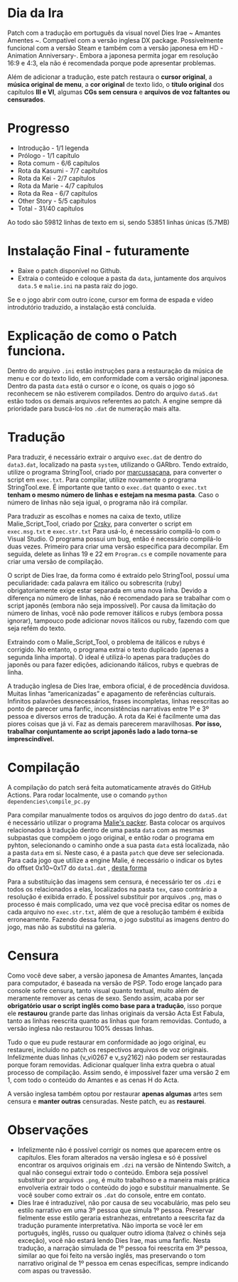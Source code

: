 # Dia da Ira

Patch com a tradução em português da visual novel Dies Irae ~ Amantes Amentes ~. 
Compatível com a versão inglesa DX package. Possivelmente funcional com a versão Steam e também com a versão japonesa em HD -Animation Anniversary-. Embora a japonesa permita jogar em resolução 16:9 e 4:3, ela não é recomendada porque pode apresentar problemas.

Além de adicionar a tradução, este patch restaura o **cursor original**, a **música original de menu**, a **cor original** de texto lido, o **título original** dos capítulos **III e VI**, algumas **CGs sem censura** e  **arquivos de voz faltantes ou censurados**.

# Progresso
- Introdução - 1/1 legenda
- Prólogo - 1/1 capítulo
- Rota comum - 6/6 capítulos
- Rota da Kasumi - 7/7 capítulos
- Rota da Kei - 2/7 capítulos
- Rota da Marie - 4/7 capítulos
- Rota da Rea - 6/7 capítulos
- Other Story - 5/5  capítulos
- Total - 31/40 capítulos

Ao todo são 59812 linhas de texto em si, sendo 53851 linhas únicas (5.7MB)

# Instalação Final - futuramente

- Baixe o patch disponível no Github.
- Extraia o conteúdo e coloque a pasta da ```data```, juntamente dos arquivos ```data.5``` e ```malie.ini``` na pasta raiz do jogo.

Se e o jogo abrir com outro ícone, cursor em forma de espada e vídeo introdutório traduzido, a instalação está concluída.

# Explicação de como o Patch funciona.

Dentro do arquivo ```.ini``` estão instruções para a restauração da música de menu e cor do texto lido, em conformidade com a versão original japonesa.
Dentro da pasta ```data``` está o cursor e o ícone, os quais o jogo só reconhecem se não estiverem compilados.
Dentro do arquivo ```data5.dat``` estão todos os demais arquivos referentes ao patch. A engine sempre dá prioridade para buscá-los no ```.dat``` de numeração mais alta.


# Tradução

Para traduzir, é necessário extrair o arquivo ```exec.dat``` de dentro do ```data3.dat```, localizado na pasta ```system```, utilizando o GARbro.
Tendo extraído, utilize o programa StringTool, criado por [marcussacana](https://github.com/marcussacana/SacanaWrapper), para converter o script em ```exec.txt```.
Para compilar, utilize novamente o programa StringTool.exe.
É importante que tanto o ```exec.dat``` quanto o ```exec.txt``` **tenham o mesmo número de linhas e estejam na mesma pasta**.
Caso o número de linhas não seja igual, o programa não irá compilar.

Para traduzir as escolhas e nomes na caixa de texto, utilize Malie_Script_Tool, criado por [Crsky](https://github.com/crskycode/Malie_Script_Tool), para converter o script em ```exec.msg.txt``` e ```exec.str.txt```
Para usá-lo, é necessário compilá-lo com o Visual Studio. O programa possui um bug, então é necessário compilá-lo duas vezes. Primeiro para criar uma versão específica para decompilar. Em seguida, delete as linhas 19 e 22 em ```Program.cs``` e compile novamente para criar uma versão de compilação.

O script de Dies Irae, da forma como é extraído pelo StringTool, possuí uma peculiaridade: cada palavra em itálico ou sobrescrita (ruby) obrigatoriamente exige estar separada em uma nova linha. 
Devido a diferença no número de linhas, não é recomendado para se trabalhar com o script japonês (embora não seja impossível).
Por causa da limitação do número de linhas, você não pode remover itálicos e rubys (embora possa ignorar), tampouco pode adicionar novos itálicos ou ruby, fazendo com que seja refém do texto.

Extraindo com o Malie_Script_Tool, o problema de itálicos e rubys é corrigido. No entanto, o programa extrai o texto duplicado (apenas a segunda linha importa). O ideal é utilizá-lo apenas para traduções do japonês ou para fazer edições, adicionando itálicos, rubys e quebras de linha.

A tradução inglesa de Dies Irae, embora oficial, é de procedência duvidosa. Muitas linhas “americanizadas” e apagamento de referências culturais. Infinitos palavrões desnecessários, frases incompletas, linhas reescritas ao ponto de parecer uma fanfic, inconsistências narrativas entre 1º e 3º pessoa e diversos erros de tradução. A rota da Kei é facilmente uma das piores coisas que já vi. Faz as demais parecerem maravilhosas.  **Por isso, trabalhar conjuntamente ao script japonês lado a lado torna-se imprescindível.**

# Compilação

A compilação do patch será feita automaticamente através do GitHub Actions. Para rodar localmente, use o comando ```python dependencies\compile_pc.py```

Para compilar manualmente todos os arquivos do jogo dentro do ```data5.dat``` é necessário utilizar o programa [Malie's packer](https://github.com/satan53x/SExtractor/tree/main/tools/Malie).
Basta colocar os arquivos relacionados à tradução dentro de uma pasta ```data``` com as mesmas subpastas que compõem o jogo original, e então rodar o programa em pyhton, selecionando o caminho onde a sua pasta ```data``` está localizada, não a pasta ```data``` em si. Neste caso, é a pasta ```patch``` que deve ser selecionada.
Para cada jogo que utilize a engine Malie, é necessário o indicar os bytes do offset 0x10~0x17 do ```data1.dat``` , [desta forma](https://github.com/Akaruzi/dies_aitrans/issues/4#issuecomment-1913515911)

Para a substituição das imagens sem censura, é necessário ter os ```.dzi``` e todos os relacionados a elas, localizados na pasta ```tex```, caso contrário a resolução é exibida errado. É possível substituir por arquivos ```.png```, mas o processo é mais complicado, uma vez que você precisa editar os nomes de cada arquivo no ```exec.str.txt```, além de que a resolução também é exibida erroneamente. Fazendo dessa forma, o jogo substituí as imagens dentro do jogo, mas não as substitui na galeria.

# Censura

Como você deve saber, a versão japonesa de Amantes Amantes, lançada para computador, é baseada na versão de PSP. Todo eroge lançado para console sofre censura, tanto visual quanto textual, muito além de meramente remover as cenas de sexo.
Sendo assim, acaba por ser **obrigatório usar o script inglês como base para a tradução**, isso porque ele **restaurou** grande parte das linhas originais da versão Acta Est Fabula, tanto as linhas reescrita quanto as linhas que foram removidas.
Contudo, a versão inglesa não restaurou 100% dessas linhas. 

Tudo o que eu pude restaurar em conformidade ao jogo original, eu restaurei, incluído no patch os respectivos arquivos de voz originais. Infelizmente duas linhas (v_vi0267 e v_sy2162) não podem ser restauradas porque foram removidas. Adicionar qualquer linha extra quebra o atual processo de compilação. Assim sendo, é impossível fazer uma versão 2 em 1, com todo o conteúdo do Amantes e as cenas H do Acta.

A versão inglesa também optou por restaurar **apenas algumas** artes sem censura e **manter outras** censuradas. Neste patch, eu as **restaurei**.

# Observações
- Infelizmente não é possível corrigir os nomes que aparecem entre os capítulos. Eles foram alterados na versão inglesa e só é possível encontrar os arquivos originais em ```.dzi``` na versão de Nintendo Switch, a qual não consegui extrair todo o conteúdo. Embora seja possível substituir por arquivos ```.png```, é muito trabalhoso e a maneira mais prática envolveria extrair todo o conteúdo do jogo e substituir manualmente. Se você souber como extrair os ```.dat``` do console, entre em contato.
- Dies Irae é intraduzível, não por causa de seu vocabulário, mas pelo seu estilo narrativo em uma 3º pessoa que simula 1º pessoa. Preservar fielmente esse estilo geraria estranhezas, entretanto a reescrita faz da tradução puramente interpretativa. Não importa se você ler em português, inglês, russo ou qualquer outro idioma (talvez o chinês seja exceção), você não estará lendo Dies Irae, mas uma fanfic. Nesta tradução, a narração simulada de 1º pessoa foi reescrita em 3º pessoa, similar ao que foi feito na versão inglês, mas preservando o tom narrativo original de 1º pessoa em cenas específicas, sempre indicando com aspas ou travessão. 